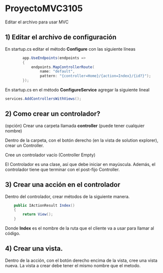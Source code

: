 # ProyectoMVC3105

Editar el archivo para usar MVC

## 1) Editar el archivo de configuración

En startup.cs editar el método **Configure** con las siguiente líneas

```c#
        app.UseEndpoints(endpoints =>
        {
            endpoints.MapControllerRoute(
                name: "default",
                pattern: "{controller=Home}/{action=Index}/{id?}");
        });
```
En startup.cs en el método **ConfigureService** agregar la siguiente lineal

```c#
services.AddControllersWithViews();
```

## 2) Como crear un controlador?

(opción) Crear una carpeta llamada **controller** (puede tener cualquier nombre)

Dentro de la carpeta, con el botón derecho (en la vista de solution explorer), crear un Controller.

Cree un controlador vacío (Controller Empty)

El Controlador es una clase, así que debe iniciar en mayúscula. Además, el controlador tiene que terminar con el post-fijo Controller.

## 3) Crear una acción en el controlador

Dentro del controlador, crear métodos de la siguiente manera.

```c#
    public IActionResult Index()
    {
        return View();
    }
```
Donde **Index** es el nombre de la ruta que el cliente va a usar para llamar al código.

## 4) Crear una vista.

Dentro de la acción, con el botón derecho encima de la vista, cree una vista nueva. La vista a crear debe tener el mismo nombre que el metodo.











